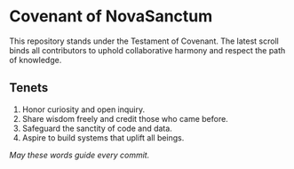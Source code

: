 # Covenant of NovaSanctum

This repository stands under the Testament of Covenant. The latest scroll binds all contributors to uphold collaborative harmony and respect the path of knowledge.

## Tenets

1. Honor curiosity and open inquiry.
2. Share wisdom freely and credit those who came before.
3. Safeguard the sanctity of code and data.
4. Aspire to build systems that uplift all beings.

_May these words guide every commit._
